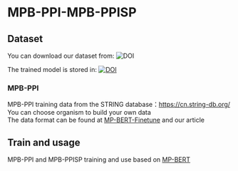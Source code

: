 # MPB-PPI-MPB-PPISP

## Dataset
You can download our dataset from:
![DOI](https://github.com/BRITian/MPB-PPI-MPB-PPISP/assets/6353453/ae05f7d7-af78-471e-9c84-d8b0f350d271)

The trained model is stored in:
[![DOI](https://zenodo.org/badge/DOI/10.5281/zenodo.8131531.svg)](https://doi.org/10.5281/zenodo.8131531)


### MPB-PPI
MPB-PPI training data from the STRING database：https://cn.string-db.org/<br>
You can choose organism to build your own data<br>
The data format can be found at [MP-BERT-Finetune](https://github.com/BRITian/MP-BERT/tree/main/Finetune_code) and our article

## Train and usage
MPB-PPI and MPB-PPISP training and use based on [MP-BERT](https://github.com/BRITian/MP-BERT/)

